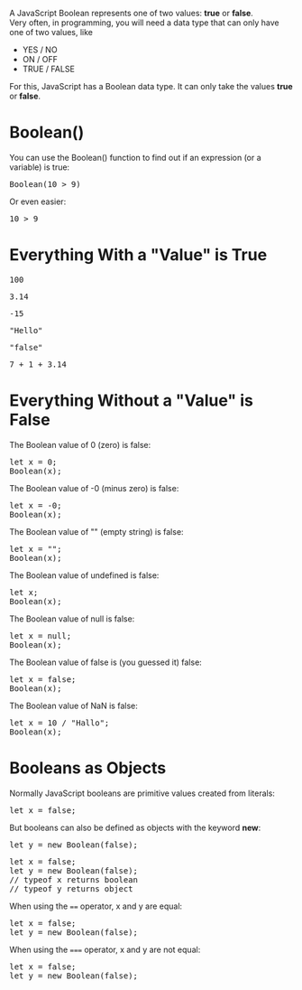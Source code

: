 A JavaScript Boolean represents one of two values: <b>true</b> or <b>false</b>.
<br>
Very often, in programming, you will need a data type that can only have one of two values, like
<ul>
  <li>YES / NO</li>
  <li>ON / OFF</li>
  <li>TRUE / FALSE</li>
</ul>
For this, JavaScript has a Boolean data type. It can only take the values <b>true</b> or <b>false</b>.
<h1>Boolean()</h1>
You can use the Boolean() function to find out if an expression (or a variable) is true:
<pre>Boolean(10 &gt; 9)</pre>
Or even easier:
<pre>10 &gt; 9</pre>
<h1>Everything With a "Value" is True</h1>
<pre>100</pre>
<pre>3.14</pre>
<pre>-15</pre>
<pre>"Hello"</pre>
<pre>"false"</pre>
<pre>7 + 1 + 3.14</pre>
<h1>Everything Without a "Value" is False</h1>
The Boolean value of 0 (zero) is false:
<pre>
let x = 0;
Boolean(x);
</pre>
The Boolean value of -0 (minus zero) is false:
<pre>
let x = -0;
Boolean(x);
</pre>
The Boolean value of "" (empty string) is false:
<pre>
let x = "";
Boolean(x);
</pre>
The Boolean value of undefined is false:
<pre>
let x;
Boolean(x);
</pre>
The Boolean value of null is false:
<pre>
let x = null;
Boolean(x);
</pre>
The Boolean value of false is (you guessed it) false:
<pre>
let x = false;
Boolean(x);
</pre>
The Boolean value of NaN is false:
<pre>
let x = 10 / "Hallo";
Boolean(x);
</pre>
<h1>Booleans as Objects</h1>
Normally JavaScript booleans are primitive values created from literals:
<pre>let x = false;</pre>
But booleans can also be defined as objects with the keyword <b>new</b>:
<pre>let y = new Boolean(false);</pre>
<pre>
let x = false;
let y = new Boolean(false);
// typeof x returns boolean
// typeof y returns object
</pre>
When using the <code>==</code> operator, x and y are equal:
<pre>
let x = false;
let y = new Boolean(false);
</pre>
When using the <code>===</code> operator, x and y are not equal:
<pre>
let x = false;
let y = new Boolean(false);
</pre>
